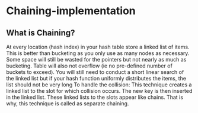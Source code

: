# Chaining-implementation

## What is Chaining? 
At every location (hash index) in your hash table store a linked list of items. This is better than bucketing as you only use as many nodes as necessary. Some space will still be wasted for the pointers but not nearly as much as bucketing. Table will also not overflow (ie no pre-defined number of buckets to exceed). You will still need to conduct a short linear search of the linked list but if your hash function uniformly distributes the items, the list should not be very long
To handle the collision: 
This technique creates a linked list to the slot for which collision occurs.
The new key is then inserted in the linked list.
These linked lists to the slots appear like chains.
That is why, this technique is called as separate chaining.
